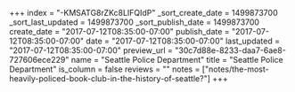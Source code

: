 +++
index = "-KMSATG8rZKc8LIFQIdP"
_sort_create_date = 1499873700
_sort_last_updated = 1499873700
_sort_publish_date = 1499873700
create_date = "2017-07-12T08:35:00-07:00"
publish_date = "2017-07-12T08:35:00-07:00"
date = "2017-07-12T08:35:00-07:00"
last_updated = "2017-07-12T08:35:00-07:00"
preview_url = "30c7d88e-8233-daa7-6ae8-727606ece229"
name = "Seattle Police Department"
title = "Seattle Police Department"
is_column = false
reviews = ""
notes = ["notes/the-most-heavily-policed-book-club-in-the-history-of-seattle?"]
+++

